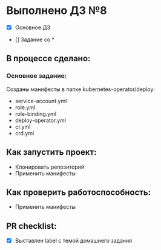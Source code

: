 # Выполнено ДЗ №8

 - [x] Основное ДЗ
 - [] Задание со *

## В процессе сделано:
### Основное задание: 
Созданы манифесты в папке kubernetes-operator/deploy:
+ service-account.yml
+ role.yml
+ role-binding.yml
+ deploy-operator.yml
+ cr.yml
+ crd.yml

## Как запустить проект:
+ Клонировать репозиторий
+ Применить манифесты

## Как проверить работоспособность:
 - Применить манифесты

## PR checklist:
 - [x] Выставлен label с темой домашнего задания
